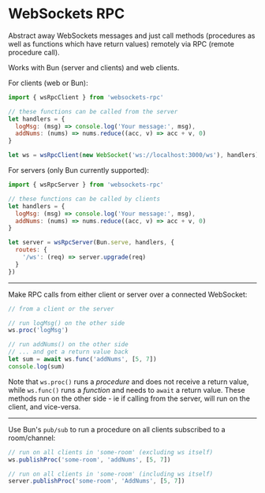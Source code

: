 # WebSockets RPC

Abstract away WebSockets messages and just call methods (procedures as well as functions which have return values) remotely via RPC (remote procedure call).

Works with Bun (server and clients) and web clients.

For clients (web or Bun):

```js
import { wsRpcClient } from 'websockets-rpc'

// these functions can be called from the server
let handlers = {
  logMsg: (msg) => console.log('Your message:', msg),
  addNums: (nums) => nums.reduce((acc, v) => acc + v, 0)
}

let ws = wsRpcClient(new WebSocket('ws://localhost:3000/ws'), handlers)
```

For servers (only Bun currently supported):

```js
import { wsRpcServer } from 'websockets-rpc'

// these functions can be called by clients
let handlers = {
  logMsg: (msg) => console.log('Your message:', msg),
  addNums: (nums) => nums.reduce((acc, v) => acc + v, 0)
}

let server = wsRpcServer(Bun.serve, handlers, {
  routes: {
    '/ws': (req) => server.upgrade(req)
  }
})
```

---

Make RPC calls from either client or server over a connected WebSocket:

```js
// from a client or the server

// run logMsg() on the other side
ws.proc('logMsg')

// run addNums() on the other side
// ... and get a return value back
let sum = await ws.func('addNums', [5, 7])
console.log(sum)
```

Note that `ws.proc()` runs a _procedure_ and does not receive a return value, while `ws.func()` runs a _function_ and needs to `await` a return value. These methods run on the other side - ie if calling from the server, will run on the client, and vice-versa.

---

Use Bun's `pub/sub` to run a procedure on all clients subscribed to a room/channel:

```js
// run on all clients in 'some-room' (excluding ws itself)
ws.publishProc('some-room', 'addNums', [5, 7])

// run on all clients in 'some-room' (including ws itself)
server.publishProc('some-room', 'AddNums', [5, 7])
```